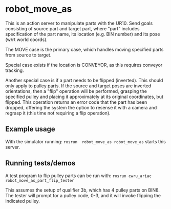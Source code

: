 # robot_move_as

This is an action server to manipulate parts with the UR10.  Send goals consisting of source part and target part, where
"part" includes specification of the part name, its location (e.g. BIN number) and its pose (w/rt world coords).

The MOVE case is the primary case, which handles moving specified parts from source to target.

Special case exists if the location is CONVEYOR, as this requires conveyor tracking.

Another special case is if a part needs to be flipped (inverted). This should only apply to pulley parts.  If the
source and target poses are inverted orientations, then a "flip" operation will be performed, grasping the specified pulley
and placing it approximately at its original coordinates, but flipped.  This operation returns an error code that the
part has been dropped, offering the system the option to resense it with a camera and regrasp it (this time not requiring
a flip operation).

## Example usage
With the simulator running:
`rosrun  robot_move_as robot_move_as`
starts this server.  

## Running tests/demos
A test program to flip pulley parts can be run with:
`rosrun cwru_ariac robot_move_as_part_flip_tester`

This assumes the setup of qualifier 3b, which has 4 pulley parts on BIN8.  The tester will prompt for a pulley code, 0-3, and
it will invoke flipping the indicated pulley.    
